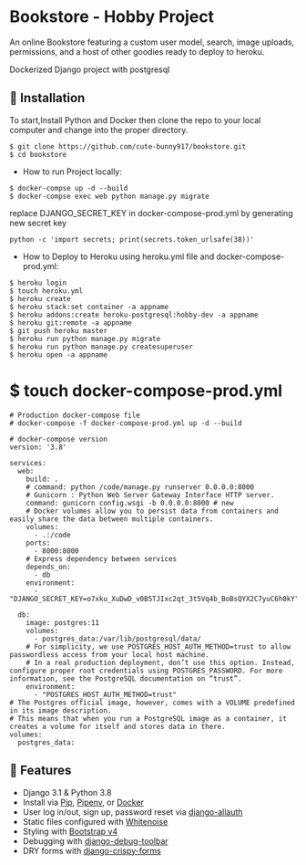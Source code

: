 # Bookstore - Hobby Project

An online Bookstore featuring a custom user model, search, image uploads, permissions, and a host of other goodies ready to deploy to heroku.

Dockerized Django project with postgresql

## 📖 Installation
To start,Install Python and Docker then clone the repo to your local computer and change into the proper directory.
```
$ git clone https://github.com/cute-bunny917/bookstore.git
$ cd bookstore
```

* How to run Project locally:
```
$ docker-compse up -d --build
$ docker-compse exec web python manage.py migrate
```

replace DJANGO_SECRET_KEY in docker-compose-prod.yml by generating new secret key
```
python -c 'import secrets; print(secrets.token_urlsafe(38))'
```
* How to Deploy to Heroku using heroku.yml file and docker-compose-prod.yml:
```
$ heroku login
$ touch heroku.yml
$ heroku create
$ heroku stack:set container -a appname
$ heroku addons:create heroku-postgresql:hobby-dev -a appname
$ heroku git:remote -a appname
$ git push heroku master
$ heroku run python manage.py migrate
$ heroku run python manage.py createsuperuser
$ heroku open -a appname
```

# $ touch docker-compose-prod.yml
```
# Production docker-compose file
# docker-compose -f docker-compose-prod.yml up -d --build

# docker-compose version
version: '3.8'

services:
  web:
    build: .
    # command: python /code/manage.py runserver 0.0.0.0:8000
    # Gunicorn : Python Web Server Gateway Interface HTTP server.
    command: gunicorn config.wsgi -b 0.0.0.0:8000 # new
    # Docker volumes allow you to persist data from containers and easily share the data between multiple containers.
    volumes:
      - .:/code
    ports:
      - 8000:8000
    # Express dependency between services
    depends_on:
      - db
    environment:
      - "DJANGO_SECRET_KEY=o7xku_XuDwD_v0B5TJIxc2qt_3t5Vq4b_BoBsQYX2C7yuC6h0kY"

  db:
    image: postgres:11
    volumes:
      - postgres_data:/var/lib/postgresql/data/
    # For simplicity, we use POSTGRES_HOST_AUTH_METHOD=trust to allow passwordless access from your local host machine.
    # In a real production deployment, don’t use this option. Instead, configure proper root credentials using POSTGRES_PASSWORD. For more information, see the PostgreSQL documentation on “trust”.
    environment:
      - "POSTGRES_HOST_AUTH_METHOD=trust"
# The Postgres official image, however, comes with a VOLUME predefined in its image description.
# This means that when you run a PostgreSQL image as a container, it creates a volume for itself and stores data in there.
volumes:
  postgres_data:

```

## 🚀 Features

- Django 3.1 & Python 3.8
- Install via [Pip](https://pypi.org/project/pip/), [Pipenv](https://pypi.org/project/pipenv/), or [Docker](https://www.docker.com/)
- User log in/out, sign up, password reset via [django-allauth](https://github.com/pennersr/django-allauth)
- Static files configured with [Whitenoise](http://whitenoise.evans.io/en/stable/index.html)
- Styling with [Bootstrap v4](https://github.com/twbs/bootstrap)
- Debugging with [django-debug-toolbar](https://github.com/jazzband/django-debug-toolbar)
- DRY forms with [django-crispy-forms](https://github.com/django-crispy-forms/django-crispy-forms)
